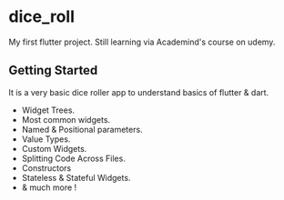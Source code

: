 # dice_roll

My first flutter project. Still learning via Academind's course on udemy.

## Getting Started

It is a very basic dice roller app to understand basics of flutter & dart.
- Widget Trees.
- Most common widgets.
- Named & Positional parameters.
- Value Types.
- Custom Widgets.
- Splitting Code Across Files.
- Constructors
- Stateless & Stateful Widgets.
- & much more !
